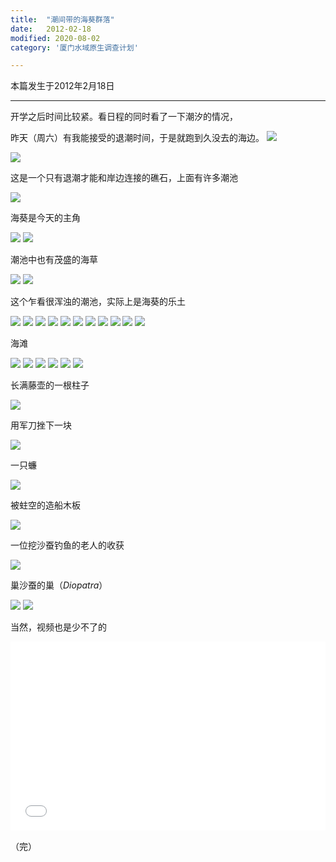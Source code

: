 ```yaml
---
title:  "潮间带的海葵群落"
date:   2012-02-18
modified: 2020-08-02
category: '厦门水域原生调查计划'

---
```


本篇发生于2012年2月18日

---

开学之后时间比较紧。看日程的同时看了一下潮汐的情况，

昨天（周六）有我能接受的退潮时间，于是就跑到久没去的海边。
<img class='disc' src='https://i.postimg.cc/jjhdqtzL/1.jpg'>

<img class='disc' src='https://i.postimg.cc/rwxwbSsG/2.jpg'>

这是一个只有退潮才能和岸边连接的礁石，上面有许多潮池

<img class='disc' src='https://i.postimg.cc/MKhGds6K/3.jpg'>

海葵是今天的主角

<img class='disc' src='https://i.postimg.cc/0Q25bFfZ/4.jpg'>

<img class='disc' src='https://i.postimg.cc/8c71bvx6/5.jpg'>

潮池中也有茂盛的海草

<img class='disc' src='https://i.postimg.cc/43GxTmHD/6.jpg'>

<img class='disc' src='https://i.postimg.cc/wvfqJ24z/7.jpg'>

这个乍看很浑浊的潮池，实际上是海葵的乐土

<img class='disc' src='https://i.postimg.cc/90scgMjN/8.jpg'>

<img class='disc' src='https://i.postimg.cc/RCYCZPnQ/9.jpg'>

<img class='disc' src='https://i.postimg.cc/28Bkb4Qp/10.jpg'>

<img class='disc' src='https://i.postimg.cc/fRnwxJCV/11.jpg'>

<img class='disc' src='https://i.postimg.cc/2SQCTr92/12.jpg'>

<img class='disc' src='https://i.postimg.cc/W4sTHCQj/13.jpg'>

<img class='disc' src='https://i.postimg.cc/850Gs5sP/14.jpg'>

<img class='disc' src='https://i.postimg.cc/9f1C51h9/15.jpg'>

<img class='disc' src='https://i.postimg.cc/Y99kpgrs/16.jpg'>

<img class='disc' src='https://i.postimg.cc/brShnh20/17.jpg'>

<img class='disc' src='https://i.postimg.cc/9XDRbwdb/18.jpg'>

海滩

<img class='disc' src='https://i.postimg.cc/23pfFK4s/19.jpg'>

<img class='disc' src='https://i.postimg.cc/hPxJWF37/20.jpg'>

<img class='disc' src='https://i.postimg.cc/L4Gqb4vp/21.jpg'>

<img class='disc' src='https://i.postimg.cc/8zmjcRGp/22.jpg'>

<img class='disc' src='https://i.postimg.cc/W1vds9QY/23.jpg'>

<img class='disc' src='https://i.postimg.cc/s2f1hMfp/24.jpg'>

长满藤壶的一根柱子

<img class='disc' src='https://i.postimg.cc/mrdkNThK/25.jpg'>

用军刀挫下一块

<img class='disc' src='https://i.postimg.cc/HxVx6Fyn/26.jpg'>

一只蠊

<img class='disc' src='https://i.postimg.cc/W3C4CSGn/27.jpg'>

被蛀空的造船木板

<img class='disc' src='https://i.postimg.cc/4yc3gtwT/28.jpg'>

一位挖沙蚕钓鱼的老人的收获

<img class='disc' src='https://i.postimg.cc/ZKkRL7KY/29.jpg'>

巢沙蚕的巢（<i>Diopatra</i>）

<img class='disc' src='https://i.postimg.cc/7PJh084Q/30.jpg'>

<img class='disc' src='https://i.postimg.cc/gkv0tVnV/31.jpg'>

当然，视频也是少不了的

<div style="position: relative; padding: 30% 45%;">

<iframe style="position: absolute; width: 100%; height: 100%; left: 0; top: 0;" src="//player.bilibili.com/player.html?aid=884056368&bvid=BV15K4y1v7SA&cid=219473455&page=1&as_wide=1&high_quality=1&danmaku=0" frameborder="no" scrolling="no"></iframe>
</div>


（完）
